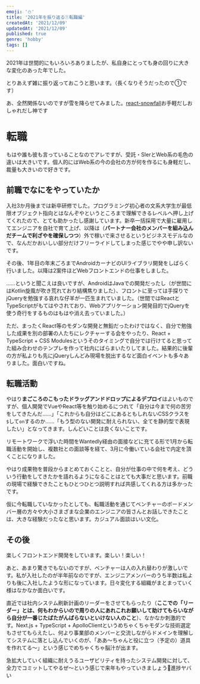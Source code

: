 ```yaml
---
emoji: '⛄'
title: '2021年を振り返る①転職編'
createdAt: '2021/12/09'
updatedAt: '2021/12/09'
published: true
genre: 'hobby'
tags: []
---
```



2021年は世間的にもいろいろありましたが、私自身にとっても身の回りに大きな変化のあった年でした。

とりあえず雑に振り返っておこうと思います。（長くなりそうだったので①です） 

あ、全然関係ないのですが雪を降らせてみました。[react-snowfall](https://github.com/cahilfoley/react-snowfall)お手軽だしおしゃれだし神です

# 転職

もはや誰も彼も言っていることなのでアレですが、受託・SIerとWeb系の毛色の違いは大きいです。個人的にはWeb系の今の会社の方が何を作るにも身軽だし、裁量も大きいので好きです。

## 前職でなにをやっていたか

入社3か月後までは新卒研修でした。プログラミング初心者の文系大学生が最低限オブジェクト指向とはなんぞやというところまで理解できるレベルへ押し上げてくれたので、とても助かったし感謝しています。新卒一括採用で大量に雇用してエンジニアを自社で育て上げ、以降は（**パートナー会社のメンバーを組み込んだチームで利ざやを確保しつつ**）外で稼いで来させるというビジネスモデルなので、なんだかおいしい部分だけフリーライドしてしまった感じでやや申し訳ないです。

その後、1年目の年末ごろまでAndroidカーナビのUIライブラリ開発をしばらく行いました。以降は2案件ほどWebフロントエンドの仕事をしました。

……というと聞こえは良いですが、AndroidはJavaでの開発だったし（が世間にはKotlin旋風が吹き荒れており結構焦りました）、フロントに至っては手探りでjQueryを勉強する哀れな仔羊が一匹生まれていました。（世間ではReactとTypeScriptがもてはやされており、Webアプリケーション開発目的でjQueryを使う奇行をするものはもはや消え去っていました。）

ただ、まったくReact等のモダンな開発と無鉛だったわけではなく、自分で勉強した成果を別の部署の人たちにレクチャーする会をやったり、React + TypeScript + CSS Modulesというそのタイミングで自分では行けてると思ってた組み合わせのテンプレを作って社内にばらまいたりしてました。結果的に後輩の方が私よりも先にjQueryしんどみ現場を脱出するなど面白イベントも多々ありました。面白いですね。

## 転職活動

やはり**まごころのこもったドラッグアンドドロップによるデプロイ**はよいものですが、個人開発でVueやReact等を触り始めるにつれて「自分は今まで何の苦労をしてきたんだ……」「これからも自分はどこにあるともしれないCSSクラスを`$`して`on`するのか……「もう型のない開発に耐えられない、全てを静的型で表現したい」となってきます。しんどいことは良くないことです。

リモートワークで浮いた時間をWantedly経由の面接などに充てる形で1月から転職活動を開始し、複数社との面談等を経て、3月に今働いている会社で内定を頂くことになりました。

やはり成果物を普段からまとめておくことと、自分が仕事の中で何を考え、どういう行動をしてきたかを語れるようになることはとても大事だと思います。前職の現場で経験できたこともひとつひとつ説明すれば共感してくれる方は多かったです。

仮に今転職していなかったとしても、転職活動を通じてベンチャーのボードメンバー層の方々や大小さまざまな企業のエンジニアの皆さんとお話しできたことは、大きな経験だったなと思います。カジュアル面談はいい文化。


## その後

楽しくフロントエンド開発をしています。楽しい！楽しい！

あと、あまり驚きでもないのですが、ベンチャーは人の入れ替わりが激しいです。私が入社したのが半年前なのですが、エンジニアメンバーのうち半数は私よりも後に入社したような形になっています。日々変化する組織がまとまっていく様はなかなか面白いです。

直近では社内システム刷新計画のリーダーをさせてもらったり（**ここでの「リーダー」とは、何もわからいので周りの人にあれこれお願いして助けてもらいながら自分が一番じたばたがんばらないといけない人のこと**）、なかなか刺激的です。Next.js + TypeScript + ApolloClientというめちゃくちゃモダンな技術選定もさせてもらえたし、何より事業部のメンバーと交流しながらドメインを理解してシステムに落とし込んでいくのが、「ああ～ちゃんと役に立つ（予定の）道具を作れてる～」という感じでめちゃくちゃ脳汁が出ます。

急拡大していく組織に耐えうるユーザビリティを持ったシステム開発に対して、全力でコミットしてやるぜ～という感じで来年もやっていきましょう🤞進捗ヤバい


